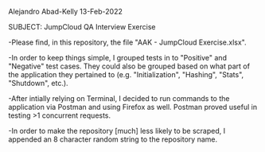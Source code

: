 
Alejandro Abad-Kelly
13-Feb-2022

SUBJECT: JumpCloud QA Interview Exercise

-Please find, in this repository, the file "AAK - JumpCloud Exercise.xlsx".

-In order to keep things simple, I grouped tests in to "Positive" and "Negative" test cases. They could also be grouped based on what part of the application they pertained to (e.g. "Initialization", "Hashing", "Stats", "Shutdown", etc.).

-After intially relying on Terminal, I decided to run commands to the application via Postman and using Firefox as well. Postman proved useful in testing >1 concurrent requests.

-In order to make the repository [much] less likely to be scraped, I appended an 8 character random string to the repository name.
